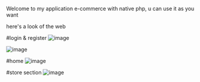 Welcome to my application e-commerce with native php, u can use it as you want

here's a look of the web 

#login & register
![image](https://github.com/user-attachments/assets/92262bda-c41d-4b23-97ac-ca172ee82518)

![image](https://github.com/user-attachments/assets/820b4ff6-79a3-4597-b47e-6eea7b66b144)



#home
![image](https://github.com/user-attachments/assets/623f073b-ca36-4a15-8ef1-a84476aafc89)


#store section
![image](https://github.com/user-attachments/assets/49857bd8-505a-43db-962d-75e9a20e249e)
